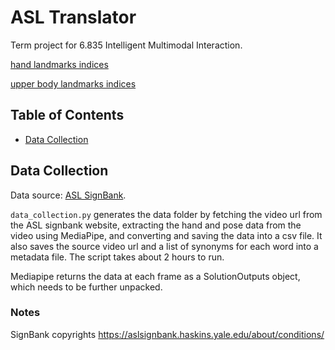 # ASL Translator

Term project for 6.835 Intelligent Multimodal Interaction.

[hand landmarks indices](https://google.github.io/mediapipe/images/mobile/hand_landmarks.png)

[upper body landmarks indices](https://google.github.io/mediapipe/images/mobile/pose_tracking_upper_body_landmarks.png)

## Table of Contents

- [Data Collection](#data-collection)





## Data Collection

Data source: [ASL SignBank](https://aslsignbank.haskins.yale.edu). 

`data_collection.py` generates the data folder by fetching the video url from the ASL signbank website, extracting the hand and pose data from the video using MediaPipe, and converting and saving the data into a csv file. It also saves the source video url and a list of synonyms for each word into a metadata file. The script takes about 2 hours to run.

Mediapipe returns the data at each frame as a SolutionOutputs object, which needs to be further unpacked. 









### Notes

SignBank copyrights https://aslsignbank.haskins.yale.edu/about/conditions/

